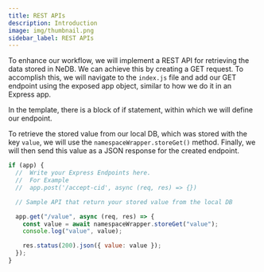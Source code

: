```yaml
---
title: REST APIs
description: Introduction
image: img/thumbnail.png
sidebar_label: REST APIs
---
```



To enhance our workflow, we will implement a REST API for retrieving the data stored in NeDB. We can achieve this by creating a GET request. To accomplish this, we will navigate to the `index.js` file and add our GET endpoint using the exposed app object, similar to how we do it in an Express app.

In the template, there is a block of if statement, within which we will define our endpoint.

To retrieve the stored value from our local DB, which was stored with the key `value`, we will use the `namespaceWrapper.storeGet()` method. Finally, we will then send this value as a JSON response for the created endpoint.

```js
if (app) {
  //  Write your Express Endpoints here.
  //  For Example
  //  app.post('/accept-cid', async (req, res) => {})

  // Sample API that return your stored value from the local DB

  app.get("/value", async (req, res) => {
    const value = await namespaceWrapper.storeGet("value");
    console.log("value", value);

    res.status(200).json({ value: value });
  });
}
```
